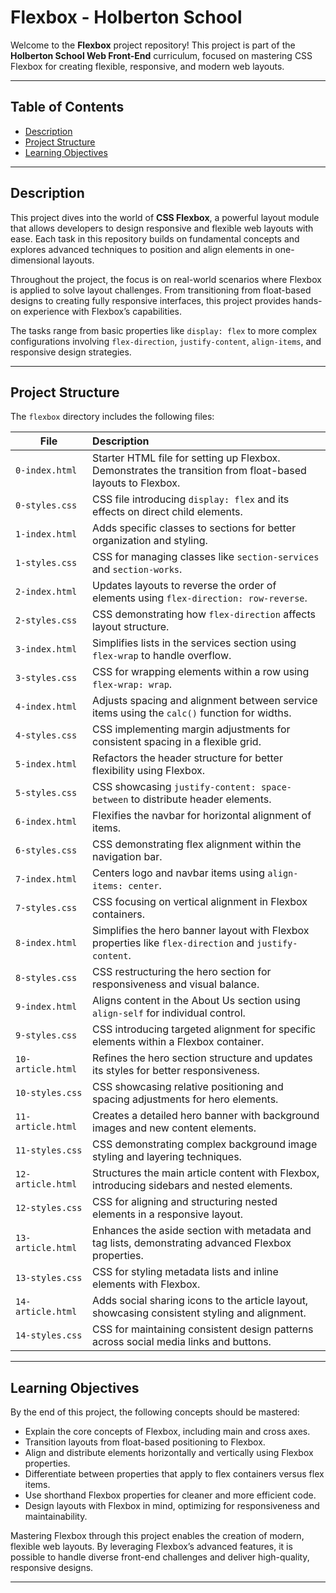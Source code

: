 # Flexbox - Holberton School

Welcome to the **Flexbox** project repository! This project is part of the **Holberton School Web Front-End** curriculum, focused on mastering CSS Flexbox for creating flexible, responsive, and modern web layouts.

---

## Table of Contents

- [Description](#description)
- [Project Structure](#project-structure)
- [Learning Objectives](#learning-objectives)

---

## Description

This project dives into the world of **CSS Flexbox**, a powerful layout module that allows developers to design responsive and flexible web layouts with ease. Each task in this repository builds on fundamental concepts and explores advanced techniques to position and align elements in one-dimensional layouts.

Throughout the project, the focus is on real-world scenarios where Flexbox is applied to solve layout challenges. From transitioning from float-based designs to creating fully responsive interfaces, this project provides hands-on experience with Flexbox’s capabilities.

The tasks range from basic properties like `display: flex` to more complex configurations involving `flex-direction`, `justify-content`, `align-items`, and responsive design strategies.

---

## Project Structure

The `flexbox` directory includes the following files:

| File                  | Description                                                                                                                                                      |
| --------------------- | :--------------------------------------------------------------------------------------------------------------------------------------------------------------- |
| `0-index.html`        | Starter HTML file for setting up Flexbox. Demonstrates the transition from float-based layouts to Flexbox.                                                      |
| `0-styles.css`        | CSS file introducing `display: flex` and its effects on direct child elements.                                                                                   |
| `1-index.html`        | Adds specific classes to sections for better organization and styling.                                                                                          |
| `1-styles.css`        | CSS for managing classes like `section-services` and `section-works`.                                                                                          |
| `2-index.html`        | Updates layouts to reverse the order of elements using `flex-direction: row-reverse`.                                                                            |
| `2-styles.css`        | CSS demonstrating how `flex-direction` affects layout structure.                                                                                                |
| `3-index.html`        | Simplifies lists in the services section using `flex-wrap` to handle overflow.                                                                                   |
| `3-styles.css`        | CSS for wrapping elements within a row using `flex-wrap: wrap`.                                                                                                  |
| `4-index.html`        | Adjusts spacing and alignment between service items using the `calc()` function for widths.                                                                     |
| `4-styles.css`        | CSS implementing margin adjustments for consistent spacing in a flexible grid.                                                                                   |
| `5-index.html`        | Refactors the header structure for better flexibility using Flexbox.                                                                                            |
| `5-styles.css`        | CSS showcasing `justify-content: space-between` to distribute header elements.                                                                                   |
| `6-index.html`        | Flexifies the navbar for horizontal alignment of items.                                                                                                         |
| `6-styles.css`        | CSS demonstrating flex alignment within the navigation bar.                                                                                                     |
| `7-index.html`        | Centers logo and navbar items using `align-items: center`.                                                                                                      |
| `7-styles.css`        | CSS focusing on vertical alignment in Flexbox containers.                                                                                                       |
| `8-index.html`        | Simplifies the hero banner layout with Flexbox properties like `flex-direction` and `justify-content`.                                                           |
| `8-styles.css`        | CSS restructuring the hero section for responsiveness and visual balance.                                                                                       |
| `9-index.html`        | Aligns content in the About Us section using `align-self` for individual control.                                                                                |
| `9-styles.css`        | CSS introducing targeted alignment for specific elements within a Flexbox container.                                                                             |
| `10-article.html`     | Refines the hero section structure and updates its styles for better responsiveness.                                                                             |
| `10-styles.css`       | CSS showcasing relative positioning and spacing adjustments for hero elements.                                                                                   |
| `11-article.html`     | Creates a detailed hero banner with background images and new content elements.                                                                                  |
| `11-styles.css`       | CSS demonstrating complex background image styling and layering techniques.                                                                                      |
| `12-article.html`     | Structures the main article content with Flexbox, introducing sidebars and nested elements.                                                                      |
| `12-styles.css`       | CSS for aligning and structuring nested elements in a responsive layout.                                                                                        |
| `13-article.html`     | Enhances the aside section with metadata and tag lists, demonstrating advanced Flexbox properties.                                                               |
| `13-styles.css`       | CSS for styling metadata lists and inline elements with Flexbox.                                                                                                |
| `14-article.html`     | Adds social sharing icons to the article layout, showcasing consistent styling and alignment.                                                                    |
| `14-styles.css`       | CSS for maintaining consistent design patterns across social media links and buttons.                                                                            |

---

## Learning Objectives

By the end of this project, the following concepts should be mastered:

- Explain the core concepts of Flexbox, including main and cross axes.
- Transition layouts from float-based positioning to Flexbox.
- Align and distribute elements horizontally and vertically using Flexbox properties.
- Differentiate between properties that apply to flex containers versus flex items.
- Use shorthand Flexbox properties for cleaner and more efficient code.
- Design layouts with Flexbox in mind, optimizing for responsiveness and maintainability.

Mastering Flexbox through this project enables the creation of modern, flexible web layouts. By leveraging Flexbox’s advanced features, it is possible to handle diverse front-end challenges and deliver high-quality, responsive designs.

---
